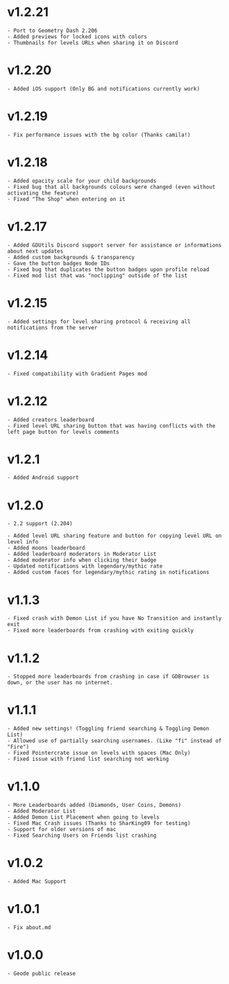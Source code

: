 # v1.2.21
    - Port to Geometry Dash 2.206
    - Added previews for locked icons with colors
    - Thumbnails for levels URLs when sharing it on Discord
# v1.2.20
    - Added iOS support (Only BG and notifications currently work)
# v1.2.19 
    - Fix performance issues with the bg color (Thanks camila!)
# v1.2.18
    - Added opacity scale for your child backgrounds
    - Fixed bug that all backgrounds colours were changed (even without activating the feature)
    - Fixed "The Shop" when entering on it
# v1.2.17
    - Added GDUtils Discord support server for assistance or informations about next updates
    - Added custom backgrounds & transparency
    - Gave the button badges Node IDs
    - Fixed bug that duplicates the button badges upon profile reload
    - Fixed mod list that was "noclipping" outside of the list
# v1.2.15
    - Added settings for level sharing protocol & receiving all notifications from the server
# v1.2.14
    - Fixed compatibility with Gradient Pages mod
# v1.2.12
    - Added creators leaderboard
    - Fixed level URL sharing button that was having conflicts with the left page button for levels comments
# v1.2.1
    - Added Android support
# v1.2.0
    - 2.2 support (2.204)

    - Added level URL sharing feature and button for copying level URL on level info
    - Added moons leaderboard
    - Added leaderboard moderators in Moderator List
    - Added moderator info when clicking their badge
    - Updated notifications with legendary/mythic rate
    - Added custom faces for legendary/mythic rating in notifications
# v1.1.3 
    - Fixed crash with Demon List if you have No Transition and instantly exit
    - Fixed more leaderboards from crashing with exiting quickly
# v1.1.2
    - Stopped more leaderboards from crashing in case if GDBrowser is down, or the user has no internet.
# v1.1.1
    - Added new settings! (Toggling friend searching & Toggling Demon List)
    - Allowed use of partially searching usernames. (Like "fi" instead of "Fire")
    - Fixed Pointercrate issue on levels with spaces (Mac Only)
    - Fixed issue with friend list searching not working
# v1.1.0
    - More Leaderboards added (Diamonds, User Coins, Demons)
    - Added Moderator List
    - Added Demon List Placement when going to levels
    - Fixed Mac Crash issues (Thanks to SharKing09 for testing)
    - Support for older versions of mac
    - Fixed Searching Users on Friends list crashing
# v1.0.2 
    - Added Mac Support
# v1.0.1
    - Fix about.md
# v1.0.0
    - Geode public release
